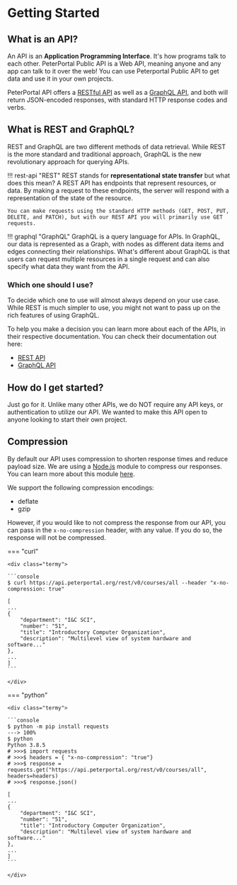 # Getting Started

## What is an API?
An API is an **Application Programming Interface**. It's how programs talk to each other. PeterPortal Public API is a Web API, meaning anyone and any app can talk to it over the web! You can use Peterportal Public API to get data and use it in your own projects.

PeterPortal API offers a [RESTful API](/docs/REST-API/start_here) as well as a [GraphQL API](/docs/GraphQL-API/start_here), and both will return JSON-encoded responses, with standard HTTP response codes and verbs. 

## What is REST and GraphQL?

REST and GraphQL are two different methods of data retrieval. While REST is the more standard and traditional approach, GraphQL is the new revolutionary approach for querying APIs. 

!!! rest-api "REST"
    REST stands for **representational state transfer** but what does this mean? A REST API has endpoints that represent resources, or data. By making a request to these endpoints, the server will respond with a representation of the state of the resource. 

    You can make requests using the standard HTTP methods (GET, POST, PUT, DELETE, and PATCH), but with our REST API you will primarily use GET requests.

!!! graphql "GraphQL"
    GraphQL is a query language for APIs. In GraphQL, our data is represented as a Graph, with nodes as different data items and edges connecting their relationships. What's different about GraphQL is that users can request multiple resources in a single request and can also specify what data they want from the API. 


### Which one should I use?
To decide which one to use will almost always depend on your use case. While REST is much simpler to use, you might not want to pass up on the rich features of using GraphQL. 

To help you make a decision you can learn more about each of the APIs, in their respective documentation. You can check their documentation out here: 

* [REST API](/docs/REST-API/start_here)  
* [GraphQL API](/docs/GraphQL-API/start_here)


## How do I get started?
Just go for it. Unlike many other APIs, we do NOT require any API keys, or authentication to utilize our API. We wanted to make this API open to anyone looking to start their own project. 

## Compression
By default our API uses compression to shorten response times and reduce payload size. We are using a [Node.js](https://nodejs.org/en/) module to compress our responses. You can learn more about this module [here](https://github.com/expressjs/compression). 

We support the following compression encodings: 

 * deflate
 * gzip

However, if you would like to not compress the response from our API, you can pass in the `x-no-compression` header, with any value. If you do so, the response will not be compressed. 

=== "curl"

    <div class="termy">

    ```console
    $ curl https://api.peterportal.org/rest/v0/courses/all --header "x-no-compression: true"

    [
    ...
    {
        "department": "I&C SCI",
        "number": "51",
        "title": "Introductory Computer Organization",
        "description": "Multilevel view of system hardware and software..."
    },
    ...
    ]
    ```
    
    </div>

=== "python"

    <div class="termy">

    ```console
    $ python -m pip install requests
    ---> 100%
    $ python 
    Python 3.8.5 
    # >>>$ import requests
    # >>>$ headers = { "x-no-compression": "true"}
    # >>>$ response = requests.get("https://api.peterportal.org/rest/v0/courses/all", headers=headers)
    # >>>$ response.json()

    [
    ...
    {
        "department": "I&C SCI",
        "number": "51",
        "title": "Introductory Computer Organization",
        "description": "Multilevel view of system hardware and software..."
    },
    ...
    ]
    ```

    </div>



